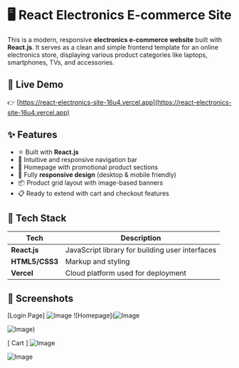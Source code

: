 # 🖥️ React Electronics E-commerce Site

This is a modern, responsive **electronics e-commerce website** built with **React.js**. It serves as a clean and simple frontend template for an online electronics store, displaying various product categories like laptops, smartphones, TVs, and accessories.

## 🚀 Live Demo

👉 [https://react-electronics-site-16u4.vercel.app](https://react-electronics-site-16u4.vercel.app)

## ✨ Features

- ⚛️ Built with **React.js**
- 🧭 Intuitive and responsive navigation bar
- 🛒 Homepage with promotional product sections
- 📱 Fully **responsive design** (desktop & mobile friendly)
- 📦 Product grid layout with image-based banners
- 📋 Ready to extend with cart and checkout features

## 📁 Tech Stack

| Tech | Description |
|------|-------------|
| **React.js** | JavaScript library for building user interfaces |
| **HTML5/CSS3** | Markup and styling |
| **Vercel** | Cloud platform used for deployment |

## 📸 Screenshots
[Login Page]
![Image](https://github.com/user-attachments/assets/4386ac6f-8a81-4feb-b627-a65857693a5c)
![Homepage](![Image](https://github.com/user-attachments/assets/9f96e0f7-ca84-4084-b5bd-7ee39e1a3409)

![Image](https://github.com/user-attachments/assets/67e2919a-205d-4b01-85b1-575d0ccb6443))

[ Cart ]
![Image](https://github.com/user-attachments/assets/1a9dcd4b-9882-4f09-806b-27377d317518)

![Image](https://github.com/user-attachments/assets/5eb8fea3-9c93-4598-970c-4db413ac4f2e)




